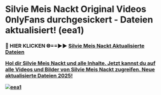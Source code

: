 # Silvie Meis Nackt Original Videos 0nlyFans durchgesickert - Dateien aktualisiert! (eea1)

<h3>🔴 HIER KLICKEN 🌐==►► <a href="https://tinyurl.com/h6vf6nb8" rel="nofollow">Silvie Meis Nackt Aktualisierte Dateien

Hol dir Silvie Meis Nackt und alle Inhalte. Jetzt kannst du auf alle Videos und Bilder von Silvie Meis Nackt zugreifen. Neue aktualisierte Dateien 2025!

[![eea1](https://i.imgur.com/sD4kR3V.gif)](https://tinyurl.com/h6vf6nb8)
